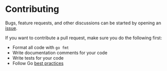 # Contributing

Bugs, feature requests, and other discussions can be started by opening an
[issue][issues].

If you want to contribute a pull request, make sure you do the following first:

  - Format all code with `go fmt`
  - Write documentation comments for your code
  - Write tests for your code
  - Follow Go [best practices][bp]


[issues]: https://bitbucket.org/mellium/mel/issues?status=new&status=open
[bp]: http://talks.golang.org/2013/bestpractices.slide
